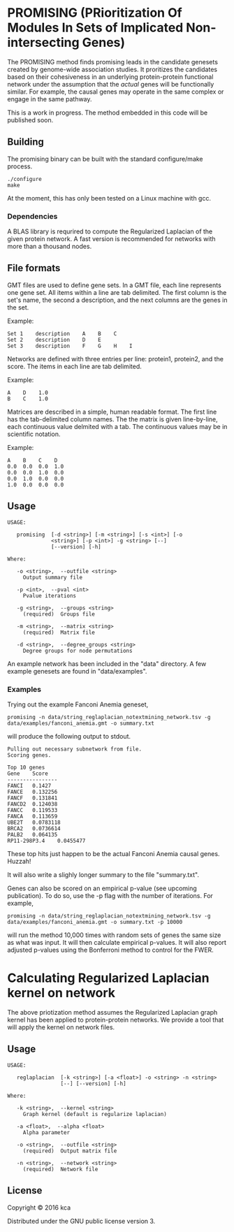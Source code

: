 # PROMISING (PRioritization Of Modules In Sets of Implicated Non-intersecting Genes)

The PROMISING method finds promising leads in the candidate genesets created by genome-wide association studies. It proritizes the candidates based on their cohesiveness in an underlying protein-protein functional network under the assumption that the *actual* genes will be functionally similar. For example, the causal genes may operate in the same complex or engage in the same pathway.

This is a work in progress. The method embedded in this code will be published soon.

## Building

The promising binary can be built with the standard configure/make process.

```
./configure
make
```

At the moment, this has only been tested on a Linux machine with gcc. 

### Dependencies

A BLAS library is requrired to compute the Regularized Laplacian of the given protein network. A fast version is recommended for networks with more than a thousand nodes.

## File formats

GMT files are used to define gene sets. In a GMT file, each line represents one gene set. All items within a line are tab delimited. The first column is the set's name, the second a description, and the next columns are the genes in the set.

Example:
```
Set 1    description    A    B    C
Set 2    description    D    E
Set 3    description    F    G    H    I
```

Networks are defined with three entries per line: protein1, protein2, and the score. The items in each line are tab delimited.

Example:
```
A    D    1.0
B    C    1.0
```

Matrices are described in a simple, human readable format. The first line has the tab-delimited column names. The the matrix is given line-by-line, each continuous value delmited with a tab. The continuous values may be in scientific notation.

Example:
```
A    B    C    D
0.0  0.0  0.0  1.0
0.0  0.0  1.0  0.0
0.0  1.0  0.0  0.0
1.0  0.0  0.0  0.0
```

## Usage
```
USAGE: 

   promising  [-d <string>] [-m <string>] [-s <int>] [-o
              <string>] [-p <int>] -g <string> [--]
              [--version] [-h]

Where: 

   -o <string>,  --outfile <string>
     Output summary file

   -p <int>,  --pval <int>
     Pvalue iterations

   -g <string>,  --groups <string>
     (required)  Groups file

   -m <string>,  --matrix <string>
     (required)  Matrix file
	 
   -d <string>,  --degree_groups <string>
     Degree groups for node permutations

```

An example network has been included in the "data" directory. A few example genesets are found in "data/examples".

### Examples

Trying out the example Fanconi Anemia geneset, 

```
promising -n data/string_reglaplacian_notextmining_network.tsv -g data/examples/fanconi_anemia.gmt -o summary.txt
```

will produce the following output to stdout.

```
Pulling out necessary subnetwork from file.
Scoring genes.

Top 10 genes
Gene	Score
----------------
FANCI	0.1427
FANCE	0.132256
FANCF	0.131841
FANCD2	0.124038
FANCC	0.119533
FANCA	0.113659
UBE2T	0.0783118
BRCA2	0.0736614
PALB2	0.064135
RP11-298P3.4	0.0455477
```

These top hits just happen to be the actual Fanconi Anemia causal genes. Huzzah!

It will also write a slighly longer summary to the file "summary.txt".

Genes can also be scored on an empirical p-value (see upcoming publication). To do so, use the -p flag with the number of iterations. For example,

```
promising -n data/string_reglaplacian_notextmining_network.tsv -g data/examples/fanconi_anemia.gmt -o summary.txt -p 10000
```

will run the method 10,000 times with random sets of genes the same size as what was input. It will then calculate empirical p-values. It will also report adjusted p-values using the Bonferroni method to control for the FWER.



# Calculating Regularized Laplacian kernel on network

The above priotization method assumes the Regularized Laplacian graph kernel has been applied to protein-protein networks. We provide a tool that will apply the kernel on network files.

## Usage

```
USAGE: 

   reglaplacian  [-k <string>] [-a <float>] -o <string> -n <string>
                 [--] [--version] [-h]

Where: 

   -k <string>,  --kernel <string>
     Graph kernel (default is regularize laplacian)

   -a <float>,  --alpha <float>
     Alpha parameter

   -o <string>,  --outfile <string>
     (required)  Output matrix file

   -n <string>,  --network <string>
     (required)  Network file
```

## License

Copyright © 2016 kca

Distributed under the GNU public license version 3.

